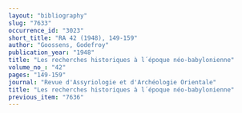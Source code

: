 ```yaml
---
layout: "bibliography"
slug: "7633"
occurrence_id: "3023"
short_title: "RA 42 (1948), 149-159"
author: "Goossens, Godefroy"
publication_year: "1948"
title: "Les recherches historiques à l´époque néo-babylonienne"
volume_no_: "42"
pages: "149-159"
journal: "Revue d'Assyriologie et d'Archéologie Orientale"
title: "Les recherches historiques à l´époque néo-babylonienne"
previous_item: "7636"
---
```

